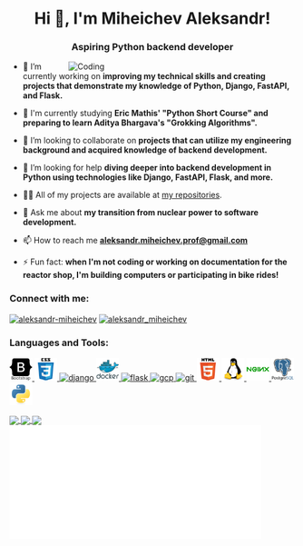 <h1 align="center">Hi 👋, I'm Miheichev Aleksandr!</h1>
<h3 align="center">Aspiring Python backend developer</h3>
<img align="right" alt="Coding" width="400" src="https://cdn.dribbble.com/users/926537/screenshots/4502924/python-2.gif">

- 🔭 I’m currently working on **improving my technical skills and creating projects that demonstrate my knowledge of Python, Django, FastAPI, and Flask.**

- 🌱 I'm currently studying **Eric Mathis' "Python Short Course" and preparing to learn Aditya Bhargava's "Grokking Algorithms".**

- 👯 I’m looking to collaborate on **projects that can utilize my engineering background and acquired knowledge of backend development.**

- 🤝 I’m looking for help **diving deeper into backend development in Python using technologies like Django, FastAPI, Flask, and more.**

- 👨‍💻 All of my projects are available at [my repositories](https://github.com/aleksandr-miheichev?tab=repositories).

- 💬 Ask me about **my transition from nuclear power to software development.**

- 📫 How to reach me **aleksandr.miheichev.prof@gmail.com**

- ⚡ Fun fact: **when I'm not coding or working on documentation for the reactor shop, I'm building computers or participating in bike rides!**

<h3 align="left">Connect with me:</h3>
<p align="left">
<a href="https://linkedin.com/in/aleksandr-miheichev" target="blank"><img align="center" src="https://raw.githubusercontent.com/rahuldkjain/github-profile-readme-generator/master/src/images/icons/Social/linked-in-alt.svg" alt="aleksandr-miheichev" height="30" width="40" /></a>
<a href="https://instagram.com/aleksandr_miheichev" target="blank"><img align="center" src="https://raw.githubusercontent.com/rahuldkjain/github-profile-readme-generator/master/src/images/icons/Social/instagram.svg" alt="aleksandr_miheichev" height="30" width="40" /></a>
</p>

<h3 align="left">Languages and Tools:</h3>
<p align="left"> <a href="https://getbootstrap.com" target="_blank" rel="noreferrer"> <img src="https://raw.githubusercontent.com/devicons/devicon/master/icons/bootstrap/bootstrap-plain-wordmark.svg" alt="bootstrap" width="40" height="40"/> </a> <a href="https://www.w3schools.com/css/" target="_blank" rel="noreferrer"> <img src="https://raw.githubusercontent.com/devicons/devicon/master/icons/css3/css3-original-wordmark.svg" alt="css3" width="40" height="40"/> </a> <a href="https://www.djangoproject.com/" target="_blank" rel="noreferrer"> <img src="https://cdn.worldvectorlogo.com/logos/django.svg" alt="django" width="40" height="40"/> </a> <a href="https://www.docker.com/" target="_blank" rel="noreferrer"> <img src="https://raw.githubusercontent.com/devicons/devicon/master/icons/docker/docker-original-wordmark.svg" alt="docker" width="40" height="40"/> </a> <a href="https://flask.palletsprojects.com/" target="_blank" rel="noreferrer"> <img src="https://www.vectorlogo.zone/logos/pocoo_flask/pocoo_flask-icon.svg" alt="flask" width="40" height="40"/> </a> <a href="https://cloud.google.com" target="_blank" rel="noreferrer"> <img src="https://www.vectorlogo.zone/logos/google_cloud/google_cloud-icon.svg" alt="gcp" width="40" height="40"/> </a> <a href="https://git-scm.com/" target="_blank" rel="noreferrer"> <img src="https://www.vectorlogo.zone/logos/git-scm/git-scm-icon.svg" alt="git" width="40" height="40"/> </a> <a href="https://www.w3.org/html/" target="_blank" rel="noreferrer"> <img src="https://raw.githubusercontent.com/devicons/devicon/master/icons/html5/html5-original-wordmark.svg" alt="html5" width="40" height="40"/> </a> <a href="https://www.linux.org/" target="_blank" rel="noreferrer"> <img src="https://raw.githubusercontent.com/devicons/devicon/master/icons/linux/linux-original.svg" alt="linux" width="40" height="40"/> </a> <a href="https://www.nginx.com" target="_blank" rel="noreferrer"> <img src="https://raw.githubusercontent.com/devicons/devicon/master/icons/nginx/nginx-original.svg" alt="nginx" width="40" height="40"/> </a> <a href="https://www.postgresql.org" target="_blank" rel="noreferrer"> <img src="https://raw.githubusercontent.com/devicons/devicon/master/icons/postgresql/postgresql-original-wordmark.svg" alt="postgresql" width="40" height="40"/> </a> <a href="https://www.python.org" target="_blank" rel="noreferrer"> <img src="https://raw.githubusercontent.com/devicons/devicon/master/icons/python/python-original.svg" alt="python" width="40" height="40"/> </a> </p>

<a href="https://github.com/anuraghazra/github-readme-stats">
  <img height=200 align="center" src="https://github-readme-stats-aleksandr-miheichev.vercel.app/api?username=aleksandr-miheichev" />
</a>
<a href="https://github.com/anuraghazra/github-readme-stats">
  <img height=200 align="center" src="https://github-readme-stats-aleksandr-miheichev.vercel.app/api/top-langs?username=aleksandr-miheichev&layout=compact&langs_count=8&card_width=320" />
</a>

<a href="https://github.com/DenverCoder1/github-readme-streak-stats">
  <img height=200 align="center" src="https://github-readme-streak-stats-aleksandr-miheichev.vercel.app/?user=aleksandr-miheichev&card_width=400" />
</a>
<a href="https://github.com/lowlighter/metrics">
  <img height=200 align="center" src="/metrics.plugin.achievements.compact.svg" alt="Metrics" />
</a>
